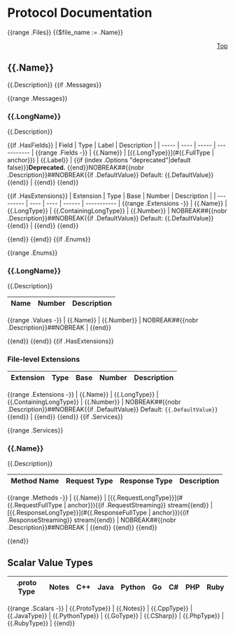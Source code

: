 # Protocol Documentation
<a name="top"></a>
{{range .Files}}
{{$file_name := .Name}}
<a name="{{.Name | anchor}}"></a>
<p align="right"><a href="#top">Top</a></p>

## {{.Name}}
{{.Description}}
{{if .Messages}}

{{range .Messages}}
<a name="{{.FullName | anchor}}"></a>

### {{.LongName}}
{{.Description}}

{{if .HasFields}}
| Field | Type | Label | Description |
| ----- | ---- | ----- | ----------- |
{{range .Fields -}}
  | {{.Name}} | [{{.LongType}}](#{{.FullType | anchor}}) | {{.Label}} | {{if (index .Options "deprecated"|default false)}}**Deprecated.** {{end}}NOBREAK##{{nobr .Description}}##NOBREAK{{if .DefaultValue}} Default: {{.DefaultValue}}{{end}} |
{{end}}
{{end}}

{{if .HasExtensions}}
| Extension | Type | Base | Number | Description |
| --------- | ---- | ---- | ------ | ----------- |
{{range .Extensions -}}
  | {{.Name}} | {{.LongType}} | {{.ContainingLongType}} | {{.Number}} | NOBREAK##{{nobr .Description}}##NOBREAK{{if .DefaultValue}} Default: {{.DefaultValue}}{{end}} |
{{end}}
{{end}}

{{end}} <!-- end messages -->
{{end}}
{{if .Enums}}

{{range .Enums}}
<a name="{{.FullName | anchor}}"></a>

### {{.LongName}}
{{.Description}}

| Name | Number | Description |
| ---- | ------ | ----------- |
{{range .Values -}}
  | {{.Name}} | {{.Number}} | NOBREAK##{{nobr .Description}}##NOBREAK |
{{end}}

{{end}} <!-- end enums -->
{{end}}
{{if .HasExtensions}}

<a name="{{$file_name | anchor}}-extensions"></a>

### File-level Extensions
| Extension | Type | Base | Number | Description |
| --------- | ---- | ---- | ------ | ----------- |
{{range .Extensions -}}
  | {{.Name}} | {{.LongType}} | {{.ContainingLongType}} | {{.Number}} | NOBREAK##{{nobr .Description}}##NOBREAK{{if .DefaultValue}} Default: `{{.DefaultValue}}`{{end}} |
{{end}}
{{end}} <!-- end HasExtensions -->
{{if .Services}}

{{range .Services}}
<a name="{{.FullName | anchor}}"></a>

### {{.Name}}
{{.Description}}

| Method Name | Request Type | Response Type | Description |
| ----------- | ------------ | ------------- | ------------|
{{range .Methods -}}
  | {{.Name}} | [{{.RequestLongType}}](#{{.RequestFullType | anchor}}){{if .RequestStreaming}} stream{{end}} | [{{.ResponseLongType}}](#{{.ResponseFullType | anchor}}){{if .ResponseStreaming}} stream{{end}} | NOBREAK##{{nobr .Description}}##NOBREAK |
{{end}}
{{end}} <!-- end services -->
{{end}}

{{end}}

## Scalar Value Types

| .proto Type | Notes | C++ | Java | Python | Go | C# | PHP | Ruby |
| ----------- | ----- | --- | ---- | ------ | -- | -- | --- | ---- |
{{range .Scalars -}}
  | <a name="{{.ProtoType | anchor}}" /> {{.ProtoType}} | {{.Notes}} | {{.CppType}} | {{.JavaType}} | {{.PythonType}} | {{.GoType}} | {{.CSharp}} | {{.PhpType}} | {{.RubyType}} |
{{end}}

